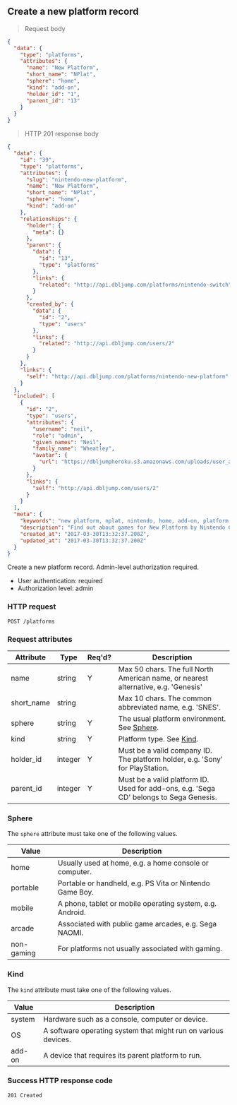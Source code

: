 ## <a name="platforms_create"></a>Create a new platform record

> Request body

```JSON
{
  "data": {
    "type": "platforms",
    "attributes": {
      "name": "New Platform",
      "short_name": "NPlat",
      "sphere": "home",
      "kind": "add-on",
      "holder_id": "1",
      "parent_id": "13"
    }
  }
}
```

> HTTP 201 response body

```JSON
{
  "data": {
    "id": "39",
    "type": "platforms",
    "attributes": {
      "slug": "nintendo-new-platform",
      "name": "New Platform",
      "short_name": "NPlat",
      "sphere": "home",
      "kind": "add-on"
    },
    "relationships": {
      "holder": {
        "meta": {}
      },
      "parent": {
        "data": {
          "id": "13",
          "type": "platforms"
        },
        "links": {
          "related": "http://api.dbljump.com/platforms/nintendo-switch"
        }
      },
      "created_by": {
        "data": {
          "id": "2",
          "type": "users"
        },
        "links": {
          "related": "http://api.dbljump.com/users/2"
        }
      }
    },
    "links": {
      "self": "http://api.dbljump.com/platforms/nintendo-new-platform"
    }
  },
  "included": [
    {
      "id": "2",
      "type": "users",
      "attributes": {
        "username": "neil",
        "role": "admin",
        "given_names": "Neil",
        "family_name": "Wheatley",
        "avatar": {
          "url": "https://dbljumpheroku.s3.amazonaws.com/uploads/user_avatar/2/1703301240.jpg"
        }
      },
      "links": {
        "self": "http://api.dbljump.com/users/2"
      }
    }
  ],
  "meta": {
    "keywords": "new platform, nplat, nintendo, home, add-on, platform, dbljump, video games, pc games, gaming",
    "description": "Find out about games for New Platform by Nintendo Co., Ltd. at Dbljump, the video game reference.",
    "created_at": "2017-03-30T13:32:37.200Z",
    "updated_at": "2017-03-30T13:32:37.200Z"
  }
}
```

Create a new platform record. Admin-level authorization required.

* User authentication: required
* Authorization level: admin

### HTTP request

`POST /platforms`

### Request attributes

Attribute | Type | Req'd? | Description
--------- | ---- | ------ | -----------
name | string | Y | Max 50 chars. The full North American name, or nearest alternative, e.g. 'Genesis'
short_name | string | | Max 10 chars. The common abbreviated name, e.g. 'SNES'.
sphere | string | Y | The usual platform environment. See [Sphere](#platforms_sphere).
kind | string | Y | Platform type. See [Kind](#platforms_kind).
holder_id | integer | Y | Must be a valid company ID. The platform holder, e.g. 'Sony' for PlayStation.
parent_id | integer | Y | Must be a valid platform ID. Used for add-ons, e.g. 'Sega CD' belongs to Sega Genesis.

### <a name="platforms_sphere"></a>Sphere

The `sphere` attribute must take one of the following values.

Value | Description
----- | -----------
home | Usually used at home, e.g. a home console or computer.
portable | Portable or handheld, e.g. PS Vita or Nintendo Game Boy.
mobile | A phone, tablet or mobile operating system, e.g. Android.
arcade | Associated with public game arcades, e.g. Sega NAOMI.
non-gaming | For platforms not usually associated with gaming.

### <a name="platforms_kind"></a>Kind

The `kind` attribute must take one of the following values.

Value | Description
----- | -----------
system | Hardware such as a console, computer or device.
OS | A software operating system that might run on various devices.
add-on | A device that requires its parent platform to run.

### Success HTTP response code

`201 Created`
